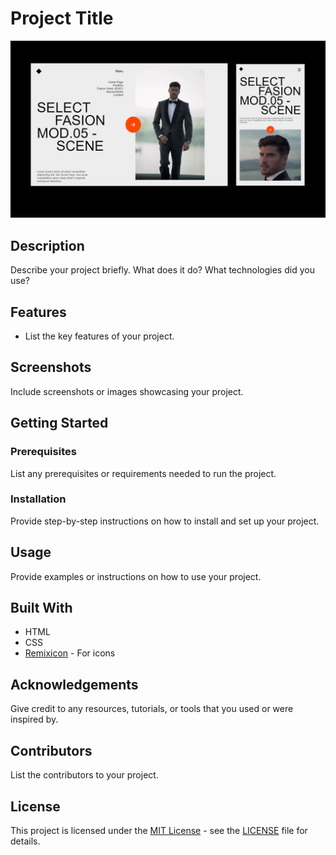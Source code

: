# Project Title

![Project Image](style-fashion.jpg)

## Description

Describe your project briefly. What does it do? What technologies did you use?

## Features

- List the key features of your project.

## Screenshots

Include screenshots or images showcasing your project. 

## Getting Started

### Prerequisites

List any prerequisites or requirements needed to run the project.

### Installation

Provide step-by-step instructions on how to install and set up your project.

## Usage

Provide examples or instructions on how to use your project.

## Built With

- HTML
- CSS
- [Remixicon](https://remixicon.com/) - For icons

## Acknowledgements

Give credit to any resources, tutorials, or tools that you used or were inspired by.

## Contributors

List the contributors to your project.

## License

This project is licensed under the [MIT License](LICENSE) - see the [LICENSE](LICENSE) file for details.

